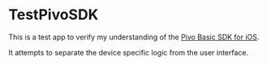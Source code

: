 # TestPivoSDK
This is a test app to verify my understanding of the [Pivo Basic SDK for iOS](https://github.com/pivo-inc/pivo-basic-sdk-ios).

It attempts to separate the device specific logic from the user interface.
